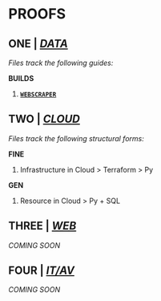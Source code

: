 # PROOFS

## ONE | [*DATA*](https://github.com/jfremzrai/hybrid-futr/tree/main/PROOFS/ONE)

*Files track the following guides:*

**BUILDS**
1. **[`WEBSCRAPER`](https://github.com/jfremzrai/hybrid-futr/tree/main/PROOFS/ONE/GENERAL/WEBSCRAPER)**


## TWO | [*CLOUD*](https://github.com/jfremzrai/hybrid-futr/tree/main/PROOFS/TWO)

*Files track the following structural forms:*

**FINE** 
1. Infrastructure in Cloud > Terraform > Py

**GEN** 
1. Resource in Cloud > Py + SQL


## THREE | [*WEB*](https://github.com/jfremzrai/hybrid-futr/tree/main/PROOFS/THREE)

*COMING SOON*


## FOUR | [*IT/AV*](https://github.com/jfremzrai/hybrid-futr/tree/main/PROOFS/FOUR)

*COMING SOON*